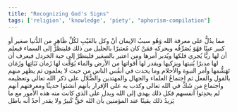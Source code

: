 ```yaml
---
title: "Recognizing God's Signs"
tags: ['religion', 'knowledge', 'piety', "aphorism-compilation"]
---
```


 مما يدُلُّ على معرفة الله وَهُو سببُ الإيمان أنْ وكل بالغَيْبِ لكُلِّ ظَاهِرٍ من الدُّنيا صغير أو كبير عينًا فهُوَ يُصَرِّفُه ويحركه فمَنْ كان مُعتبرًا بالجليل من ذلك فلينظرْ إلى السماء فيعلم أن لها ربًّا يُجري فلكها ويُدبر أمرها ومن اعتبر بالصغير فلينظرْ إلى حبة الخردل فيعرف أن لها مدبرًا يُنبتها ويزكيها ويقدر لها أقواتها من الأرض والماء يُوَقِّت لها زَمان نَبَاتِها وزَمَان تَهَشُّمها وأمر النبوة والأحلام وما يحدث في أنفُس الناس من حيث لا يعلمون ثم يظهر منهم بالقول والفعل ثم اجتماعُ العلماء والجهال والمهتدين والضُّلال على ذكر الله تعالى وتعظيمه واجتماع من شَكَّ في الله تعالى وكذب به على الإقرار بأنهم أنشئوا حديثًا ومعرفتهم أنهم لم يحدِثوا أنفسهم فكل ذلك يهدي إلى الله ويدل على الذي كانت منه هذه الأمور مع ما يَزيدُ ذلك يقينًا عند المؤمنين بأن الله حَقٌّ كَبيرٌ ولا يقدر أحدٌ أنه باطل
